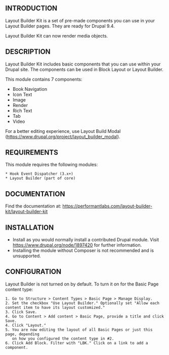 INTRODUCTION
-----------

Layout Builder Kit is a set of pre-made components you can use in your Layout
Builder pages. They are ready for Drupal 9.4.

Layout Builder Kit can now render media objects.

DESCRIPTION
-----------

Layout Builder Kit includes basic components that you can use within your Drupal
site. The components can be used in Block Layout or Layout Builder.

This module contains 7 components:
- Book Navigation
- Icon Text
- Image
- Render
- Rich Text
- Tab
- Video

For a better editing experience, use Layout Build Modal (https://www.drupal.org/project/layout_builder_modal).

REQUIREMENTS
------------

This module requires the following modules:

    * Hook Event Dispatcher (3.x+)
    * Layout Builder (part of core)


DOCUMENTATION
-------------

Find the documentation at:
https://performantlabs.com/layout-builder-kit/layout-builder-kit


INSTALLATION
------------

 * Install as you would normally install a contributed Drupal module. Visit
   https://www.drupal.org/node/1897420 for further information.
 * Installing the module without Composer is not recommended and is unsupported.


CONFIGURATION
-------------

Layout Builder is not turned on by default. To turn it on for the Basic Page
content type:

    1. Go to Structure > Content Types > Basic Page > Manage Display.
    2. Set the checkbox "Use Layout Builder." Optionally set "Allow each content item to have its layout customized."
    3. Click Save.
    4. Go to Content > Add content > Basic Page, provide a title and click Save.
    4. Click "Layout."
    5. You are now editing the layout of all Basic Pages or just this page, depending
       on how you configured the content type in #2.
    6. Click Add Block. Filter with "LBK." Click on a link to add a component.
